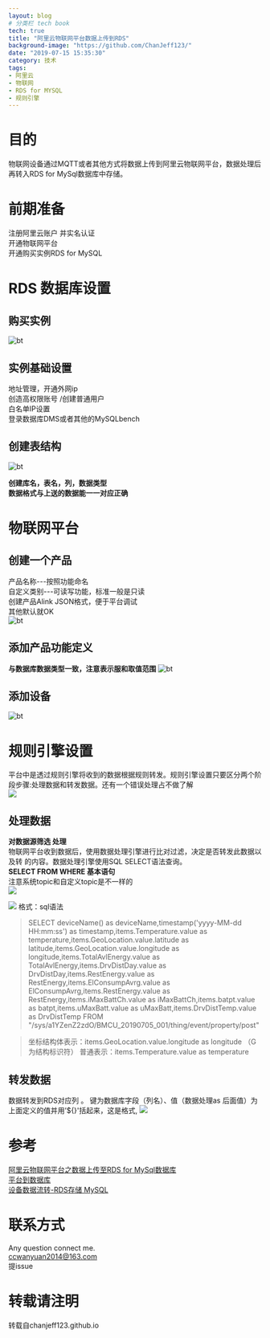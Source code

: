 ```yaml
---
layout: blog
# 分类栏 tech book 
tech: true
title: "阿里云物联网平台数据上传到RDS"
background-image: "https://github.com/ChanJeff123/"
date: "2019-07-15 15:35:30"
category: 技术
tags:
- 阿里云
- 物联网
- RDS for MYSQL
- 规则引擎
---
```



# 目的  
物联网设备通过MQTT或者其他方式将数据上传到阿里云物联网平台，数据处理后再转入RDS for MySql数据库中存储。

# 前期准备  
注册阿里云账户 并实名认证  
开通物联网平台  
开通购买实例RDS for MySQL  


# RDS 数据库设置  
## 购买实例
![bt](https://support.ihmi.net/iiot/mqtt/aliyun-iot-platform/image2.png)  
## 实例基础设置  
地址管理，开通外网ip  
创造高权限账号 /创建普通用户  
白名单IP设置  
登录数据库DMS或者其他的MySQLbench  
## 创建表结构
![bt](https://cdn.nlark.com/yuque/0/2019/png/106007/1548990722698-fa9d50f2-27d7-4583-8db1-0bc1a898cec6.png)

**创建库名，表名，列，数据类型**  
**数据格式与上送的数据能一一对应正确**  


# 物联网平台
## 创建一个产品
产品名称---按照功能命名  
自定义类别---可读写功能，标准一般是只读  
创建产品Alink JSON格式，便于平台调试  
其他默认就OK  
![bt](https://img-blog.csdnimg.cn/20190522141914742.jpg?x-oss-process=image/watermark,type_ZmFuZ3poZW5naGVpdGk,shadow_10,text_aHR0cHM6Ly9ibG9nLmNzZG4ubmV0L3FxXzQzMjUxMDMy,size_16,color_FFFFFF,t_70)
## 添加产品功能定义
**与数据库数据类型一致，注意表示服和取值范围**
![bt](https://img-blog.csdnimg.cn/20190522143154370.jpg?x-oss-process=image/watermark,type_ZmFuZ3poZW5naGVpdGk,shadow_10,text_aHR0cHM6Ly9ibG9nLmNzZG4ubmV0L3FxXzQzMjUxMDMy,size_16,color_FFFFFF,t_70)
## 添加设备  
![bt](https://cdn.nlark.com/yuque/0/2019/png/106007/1548991710349-7be241d2-5f33-46cc-b33b-ea79902b9dd0.png)

# 规则引擎设置  
平台中是透过规则引擎将收到的数据根据规则转发。规则引擎设置只要区分两个阶段步骤:处理数据和转发数据。还有一个错误处理占不做了解  
![](https://cdn.nlark.com/yuque/0/2018/png/106007/1543909524260-888f73a5-9a98-4ce7-9c2a-dccb294c8ff5.png)
## 处理数据
**对数据源筛选 处理**  
物联网平台收到数据后，使用数据处理引擎进行比对过滤，决定是否转发此数据以及转 的内容。数据处理引擎使用SQL SELECT语法查询。  
**SELECT FROM WHERE 基本语句**  
注意系统topic和自定义topic是不一样的  
![](https://img-blog.csdnimg.cn/20190522153549207.png?x-oss-process=image/watermark,type_ZmFuZ3poZW5naGVpdGk,shadow_10,text_aHR0cHM6Ly9ibG9nLmNzZG4ubmV0L3FxXzQzMjUxMDMy,size_16,color_FFFFFF,t_70)

![](https://img-blog.csdnimg.cn/2019052215331556.jpg?x-oss-process=image/watermark,type_ZmFuZ3poZW5naGVpdGk,shadow_10,text_aHR0cHM6Ly9ibG9nLmNzZG4ubmV0L3FxXzQzMjUxMDMy,size_16,color_FFFFFF,t_70)
格式：sql语法
>SELECT deviceName() as deviceName,timestamp('yyyy-MM-dd HH:mm:ss') as timestamp,items.Temperature.value as temperature,items.GeoLocation.value.latitude as latitude,items.GeoLocation.value.longitude as longitude,items.TotalAvlEnergy.value as TotalAvlEnergy,items.DrvDistDay.value as DrvDistDay,items.RestEnergy.value as RestEnergy,items.ElConsumpAvrg.value as ElConsumpAvrg,items.RestEnergy.value as RestEnergy,items.iMaxBattCh.value as iMaxBattCh,items.batpt.value as batpt,items.uMaxBatt.value as uMaxBatt,items.DrvDistTemp.value as DrvDistTemp FROM "/sys/a1YZenZ2zdO/BMCU_20190705_001/thing/event/property/post"

>坐标结构体表示：items.GeoLocation.value.longitude as longitude  （G为结构标识符）
>普通表示：items.Temperature.value as temperature
## 转发数据
数据转发到RDS对应列 。
键为数据库字段（列名）、值（数据处理as 后面值）为上面定义的值并用’${}'括起来，这是格式,
![](https://cdn.nlark.com/yuque/0/2019/png/106007/1548991576673-396a0fc4-bca7-4e1f-b494-afa90f0b4397.png)



# 参考  

[阿里云物联网平台之数据上传至RDS for MySql数据库](https://blog.csdn.net/qq_43251032/article/details/90445633)  
[平台到数据库](https://support.ihmi.net/zh-CN/iiot/mqtt/aliyun-iot-platform#%E7%99%BB%E5%BD%95%E6%95%B0%E6%8D%AE%E5%BA%93)  
[设备数据流转-RDS存储 MySQL](https://www.yuque.com/cloud-dev/iot-tech/mc77yp)  

# 联系方式
Any question connect me.  
ccwanyuan2014@163.com  
提issue  

# 转载请注明
转载自chanjeff123.github.io

